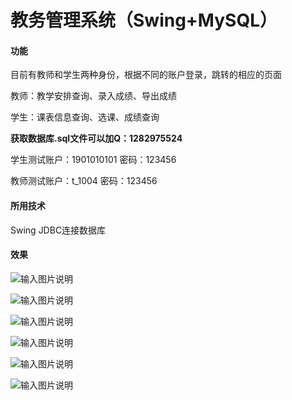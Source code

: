 # 教务管理系统（Swing+MySQL）

#### 功能
目前有教师和学生两种身份，根据不同的账户登录，跳转的相应的页面  

教师：教学安排查询、录入成绩、导出成绩  

学生：课表信息查询、选课、成绩查询  

 **获取数据库.sql文件可以加Q：1282975524** 

学生测试账户：1901010101 密码：123456

教师测试账户：t_1004     密码：123456

#### 所用技术
Swing
JDBC连接数据库

#### 效果
![输入图片说明](https://images.gitee.com/uploads/images/2020/1217/154717_7471cae4_7437701.png "截屏2020-12-09 上午11.38.31.png")

![输入图片说明](https://images.gitee.com/uploads/images/2020/1217/154732_cf595e01_7437701.png "截屏2020-12-09 上午11.39.01.png")

![输入图片说明](https://images.gitee.com/uploads/images/2020/1217/154755_c0f56671_7437701.png "截屏2020-12-09 上午11.39.12.png")

![输入图片说明](https://images.gitee.com/uploads/images/2020/1217/154816_a0a03b34_7437701.png "截屏2020-12-09 上午11.39.25.png")

![输入图片说明](https://images.gitee.com/uploads/images/2020/1217/154834_40e0c925_7437701.png "截屏2020-12-09 下午5.54.24.png")

![输入图片说明](https://images.gitee.com/uploads/images/2020/1217/154845_8cf79c46_7437701.png "截屏2020-12-09 下午5.54.54.png")


